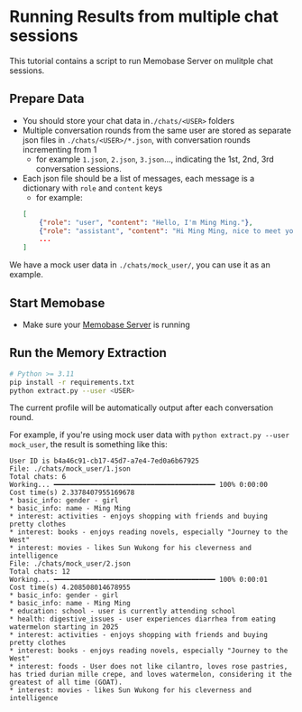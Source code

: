 # Running Results from multiple chat sessions
This tutorial contains a script to run Memobase Server on mulitple chat sessions.

## Prepare Data

- You should store your chat data in`./chats/<USER>` folders
- Multiple conversation rounds from the same user are stored as separate json files in `./chats/<USER>/*.json`, with conversation rounds incrementing from 1
    - for example `1.json`, `2.json`, `3.json`..., indicating the 1st, 2nd, 3rd conversation sessions.
- Each json file should be a list of messages, each message is a dictionary with `role` and `content` keys
    - for example:
    ```json
    [
        {"role": "user", "content": "Hello, I'm Ming Ming."},
        {"role": "assistant", "content": "Hi Ming Ming, nice to meet you! Are you a boy or a girl? What are your hobbies?"},
        ...
    ]
    ```

We have a mock user data in `./chats/mock_user/`, you can use it as an example.



## Start Memobase

- Make sure your [Memobase Server](../../../src/server/readme.md) is running



## Run the Memory Extraction

```bash
# Python >= 3.11
pip install -r requirements.txt
python extract.py --user <USER>
```
The current profile will be automatically output after each conversation round.

For example, if you're using mock user data with `python extract.py --user mock_user`, the result is something like this:

```
User ID is b4a46c91-cb17-45d7-a7e4-7ed0a6b67925
File: ./chats/mock_user/1.json
Total chats: 6
Working... ━━━━━━━━━━━━━━━━━━━━━━━━━━━━━━━━━━━━━━━━ 100% 0:00:00
Cost time(s) 2.3378407955169678
* basic_info: gender - girl
* basic_info: name - Ming Ming
* interest: activities - enjoys shopping with friends and buying pretty clothes
* interest: books - enjoys reading novels, especially "Journey to the West"
* interest: movies - likes Sun Wukong for his cleverness and intelligence
File: ./chats/mock_user/2.json
Total chats: 12
Working... ━━━━━━━━━━━━━━━━━━━━━━━━━━━━━━━━━━━━━━━━ 100% 0:00:01
Cost time(s) 4.208508014678955
* basic_info: gender - girl
* basic_info: name - Ming Ming
* education: school - user is currently attending school
* health: digestive_issues - user experiences diarrhea from eating watermelon starting in 2025
* interest: activities - enjoys shopping with friends and buying pretty clothes
* interest: books - enjoys reading novels, especially "Journey to the West"
* interest: foods - User does not like cilantro, loves rose pastries, has tried durian mille crepe, and loves watermelon, considering it the greatest of all time (GOAT).
* interest: movies - likes Sun Wukong for his cleverness and intelligence
```

